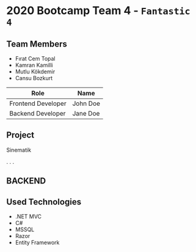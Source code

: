 # 2020 Bootcamp Team 4 - `Fantastic 4`

## Team Members

- Fırat Cem Topal
- Kamran Kamilli
- Mutlu Kökdemir
- Cansu Bozkurt


| Role               | Name      |
|--------------------|-----------|
| Frontend Developer | John Doe  |
| Backend Developer  | Jane Doe  |

## Project

Sinematik

.
.
.

## BACKEND

 ## Used Technologies

  - .NET MVC
  - C#
  - MSSQL
  - Razor
  - Entity Framework
  
